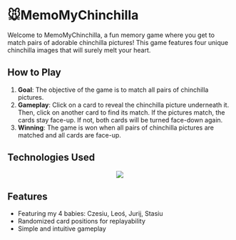 # 🐭MemoMyChinchilla

Welcome to MemoMyChinchilla, a fun memory game where you get to match pairs of adorable chinchilla pictures! This game features four unique chinchilla images that will surely melt your heart.

## How to Play
1. **Goal**: The objective of the game is to match all pairs of chinchilla pictures.
2. **Gameplay**: Click on a card to reveal the chinchilla picture underneath it. Then, click on another card to find its match. If the pictures match, the cards stay face-up. If not, both cards will be turned face-down again.
3. **Winning**: The game is won when all pairs of chinchilla pictures are matched and all cards are face-up.

## Technologies Used

<p align="center">
  <a href="https://skillicons.dev">
    <img src="https://skillicons.dev/icons?i=html,css,js" />
  </a>
</p>

## Features
- Featuring my 4 babies: Czesiu, Leoś, Jurij, Stasiu
- Randomized card positions for replayability
- Simple and intuitive gameplay


